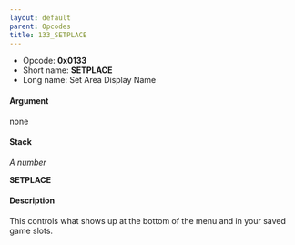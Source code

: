 ```yaml
---
layout: default
parent: Opcodes
title: 133_SETPLACE
---
```


-   Opcode: **0x0133**
-   Short name: **SETPLACE**
-   Long name: Set Area Display Name

#### Argument

none

#### Stack

  
*A number*

**SETPLACE**

#### Description

This controls what shows up at the bottom of the menu and in your saved game slots.
